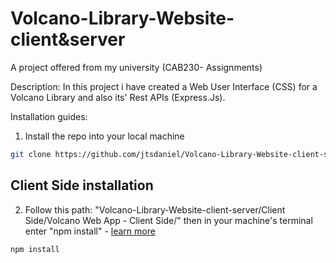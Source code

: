 # Volcano-Library-Website-client&server
A project offered from my university (CAB230- Assignments)

Description: In this project i have created a Web User Interface (CSS) for a Volcano Library and also its' Rest APIs (Express.Js).   

Installation guides:

1. Install the repo into your local machine

```bash
git clone https://github.com/jtsdaniel/Volcano-Library-Website-client-server-.git
```

## Client Side installation

2. Follow this path: "Volcano-Library-Website-client-server/Client Side/Volcano Web App - Client Side/" then in your machine's terminal enter "npm install" - [learn more](https://docs.npmjs.com/cli/v6/commands/npm-install)

```bash
npm install
```
